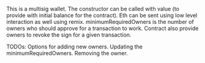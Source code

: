 This is a multisig wallet.
The constructor can be called with value (to provide with initial balance for the contract).
Eth can be sent using low level interaction as well using remix.
minimumRequiredOwners is the number of owners who should approve for a transaction to work.
Contract also provide owners to revoke the sign for a given transaction.

TODOs:
Options for adding new owners.
Updating the minimumRequiredOwners.
Removing the owner.
